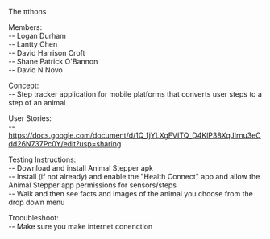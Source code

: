 The πthons

Members:\
-- Logan Durham \
-- Lantty Chen \
-- David Harrison Croft \
-- Shane Patrick O'Bannon \
-- David N Novo 

Concept: \
-- Step tracker application for mobile platforms that converts user steps to a step of an animal 


User Stories: \
-- https://docs.google.com/document/d/1Q_1jYLXgFVITQ_D4KlP38XqJIrnu3eCdd26N737Pc0Y/edit?usp=sharing 

Testing Instructions: \
-- Download and install Animal Stepper apk \
-- Install (if not already) and enable the "Health Connect" app and allow the Animal Stepper app permissions for sensors/steps \
-- Walk and then see facts and images of the animal you choose from the drop down menu 

Trooubleshoot: \
-- Make sure you make internet conenction 
